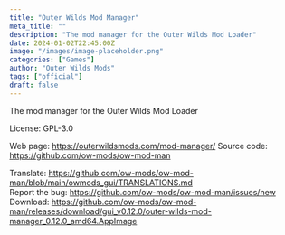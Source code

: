 ```yaml
---
title: "Outer Wilds Mod Manager"
meta_title: ""
description: "The mod manager for the Outer Wilds Mod Loader"
date: 2024-01-02T22:45:00Z
image: "/images/image-placeholder.png"
categories: ["Games"]
author: "Outer Wilds Mods"
tags: ["official"]
draft: false
---
```


The mod manager for the Outer Wilds Mod Loader

License: GPL-3.0

Web page: https://outerwildsmods.com/mod-manager/
Source code: https://github.com/ow-mods/ow-mod-man

Translate: https://github.com/ow-mods/ow-mod-man/blob/main/owmods_gui/TRANSLATIONS.md  
Report the bug: https://github.com/ow-mods/ow-mod-man/issues/new  
Download: https://github.com/ow-mods/ow-mod-man/releases/download/gui_v0.12.0/outer-wilds-mod-manager_0.12.0_amd64.AppImage
